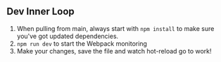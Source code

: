 ## Dev Inner Loop

1. When pulling from main, always start with `npm install` to make sure you've got updated dependencies.
2. `npm run dev` to start the Webpack monitoring
3. Make your changes, save the file and watch hot-reload go to work!
